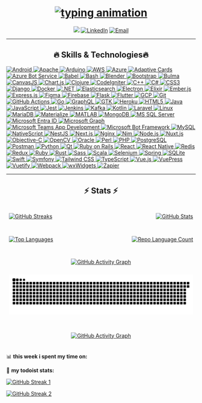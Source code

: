 <h1 align="center">
<a href="https://git.io/typing-svg" target="_blank" rel="noreferrer">
  <img src="https://readme-typing-svg.herokuapp.com/?lines=Hello,+There;I%E2%80%99m+U%C4%9Fur+CAN.;Software+Engineer+%7C+Problem+Solver;Quality+%26+efficiency+focused.&center=true&size=18&color=61dafb&speed=80" alt="typing animation" />
</a>
</h1>

<div align="center">
<img src="https://komarev.com/ghpvc/?username=imcanugur&abbreviated=true)">
<a href="https://www.linkedin.com/in/can-ugur/" target="_blank"><img alt="LinkedIn" src="https://img.shields.io/badge/LinkedIn-@canugur-470043?style=flat&logo=linkedin"></a>
<a href="mailto:ugurc1477@gmail.com"><img alt="Email" src="https://img.shields.io/badge/ugurc1477@gmail.com-470043?style=flat&logo=gmail"></a>
</div>

<hr>
<h2 align="center">🔥 Skills & Technologies🔥</h2>
<p>
  <a href="https://developer.android.com" target="_blank" rel="noreferrer">
    <img src="https://img.shields.io/badge/Android-3DDC84?style=for-the-badge&logo=android&logoColor=white" alt="Android" height="40" />
  </a>
  <a href="https://httpd.apache.org/" target="_blank" rel="noreferrer">
  <img src="https://img.shields.io/badge/Apache-FF9900?style=for-the-badge&logo=apache&logoColor=white" alt="Apache" height="40" />
</a>
  <a href="https://www.arduino.cc/" target="_blank" rel="noreferrer">
    <img src="https://img.shields.io/badge/Arduino-00979D?style=for-the-badge&logo=arduino&logoColor=white" alt="Arduino" height="40" />
  </a>
  <a href="https://aws.amazon.com" target="_blank" rel="noreferrer">
    <img src="https://img.shields.io/badge/AWS-232F3E?style=for-the-badge&logo=amazonaws&logoColor=white" alt="AWS" height="40" />
  </a>
  <a href="https://azure.microsoft.com/en-in/" target="_blank" rel="noreferrer">
    <img src="https://img.shields.io/badge/Azure-0078D4?style=for-the-badge&logo=microsoft-azure&logoColor=white" alt="Azure" height="40" />
  </a>
  <a href="https://adaptivecards.io/" target="_blank" rel="noreferrer">
  <img src="https://img.shields.io/badge/Adaptive_Cards-0078D7?style=for-the-badge&logo=adaptivecards&logoColor=white" alt="Adaptive Cards" height="40" />
</a>
<a href="https://azure.microsoft.com/en-us/services/bot-service/" target="_blank" rel="noreferrer">
  <img src="https://img.shields.io/badge/Azure_Bot_Service-008AD3?style=for-the-badge&logo=azure&logoColor=white" alt="Azure Bot Service" height="40" />
</a>
  <a href="https://babeljs.io/" target="_blank" rel="noreferrer">
    <img src="https://img.shields.io/badge/Babel-F9DC3E?style=for-the-badge&logo=babel&logoColor=white" alt="Babel" height="40" />
  </a>
  <a href="https://www.gnu.org/software/bash/" target="_blank" rel="noreferrer">
    <img src="https://img.shields.io/badge/Bash-4EAA25?style=for-the-badge&logo=gnu-bash&logoColor=white" alt="Bash" height="40" />
  </a>
  <a href="https://www.blender.org/" target="_blank" rel="noreferrer">
    <img src="https://img.shields.io/badge/Blender-F5792A?style=for-the-badge&logo=blender&logoColor=white" alt="Blender" height="40" />
  </a>
  <a href="https://getbootstrap.com" target="_blank" rel="noreferrer">
    <img src="https://img.shields.io/badge/Bootstrap-7952B3?style=for-the-badge&logo=bootstrap&logoColor=white" alt="Bootstrap" height="40" />
  </a>
  <a href="https://bulma.io/" target="_blank" rel="noreferrer">
    <img src="https://img.shields.io/badge/Bulma-00D1B2?style=for-the-badge&logo=bulma&logoColor=white" alt="Bulma" height="40" />
  </a>
  <a href="https://canvasjs.com" target="_blank" rel="noreferrer">
    <img src="https://img.shields.io/badge/CanvasJS-20A4F3?style=for-the-badge&logo=canvasjs&logoColor=white" alt="CanvasJS" height="40" />
  </a>
  <a href="https://www.chartjs.org" target="_blank" rel="noreferrer">
    <img src="https://img.shields.io/badge/Chart.js-FF6384?style=for-the-badge&logo=chartdotjs&logoColor=white" alt="Chart.js" height="40" />
  </a>
  <a href="https://clojure.org/" target="_blank" rel="noreferrer">
    <img src="https://img.shields.io/badge/Clojure-5881D8?style=for-the-badge&logo=clojure&logoColor=white" alt="Clojure" height="40" />
  </a>
  <a href="https://codeigniter.com" target="_blank" rel="noreferrer">
    <img src="https://img.shields.io/badge/CodeIgniter-EF4223?style=for-the-badge&logo=codeigniter&logoColor=white" alt="CodeIgniter" height="40" />
  </a>
  <a href="https://www.w3schools.com/cpp/" target="_blank" rel="noreferrer">
    <img src="https://img.shields.io/badge/C++-00599C?style=for-the-badge&logo=c%2B%2B&logoColor=white" alt="C++" height="40" />
  </a>
  <a href="https://www.w3schools.com/cs/" target="_blank" rel="noreferrer">
    <img src="https://img.shields.io/badge/C%23-239120?style=for-the-badge&logo=c-sharp&logoColor=white" alt="C#" height="40" />
  </a>
  <a href="https://www.w3schools.com/css/" target="_blank" rel="noreferrer">
    <img src="https://img.shields.io/badge/CSS3-1572B6?style=for-the-badge&logo=css3&logoColor=white" alt="CSS3" height="40" />
  </a>
  <a href="https://www.djangoproject.com/" target="_blank" rel="noreferrer">
    <img src="https://img.shields.io/badge/Django-092E20?style=for-the-badge&logo=django&logoColor=white" alt="Django" height="40" />
  </a>
  <a href="https://www.docker.com/" target="_blank" rel="noreferrer">
    <img src="https://img.shields.io/badge/Docker-2496ED?style=for-the-badge&logo=docker&logoColor=white" alt="Docker" height="40" />
  </a>
  <a href="https://dotnet.microsoft.com/" target="_blank" rel="noreferrer">
    <img src="https://img.shields.io/badge/.NET-512BD4?style=for-the-badge&logo=dot-net&logoColor=white" alt=".NET" height="40" />
  </a>
  <a href="https://www.elastic.co" target="_blank" rel="noreferrer">
    <img src="https://img.shields.io/badge/Elasticsearch-005571?style=for-the-badge&logo=elasticsearch&logoColor=white" alt="Elasticsearch" height="40" />
  </a>
  <a href="https://www.electronjs.org" target="_blank" rel="noreferrer">
    <img src="https://img.shields.io/badge/Electron-47848F?style=for-the-badge&logo=electron&logoColor=white" alt="Electron" height="40" />
  </a>
  <a href="https://elixir-lang.org" target="_blank" rel="noreferrer">
    <img src="https://img.shields.io/badge/Elixir-4B275F?style=for-the-badge&logo=elixir&logoColor=white" alt="Elixir" height="40" />
  </a>
  <a href="https://emberjs.com/" target="_blank" rel="noreferrer">
    <img src="https://img.shields.io/badge/Ember.js-E04E39?style=for-the-badge&logo=emberdotjs&logoColor=white" alt="Ember.js" height="40" />
  </a>
  <a href="https://expressjs.com" target="_blank" rel="noreferrer">
    <img src="https://img.shields.io/badge/Express.js-000000?style=for-the-badge&logo=express&logoColor=white" alt="Express.js" height="40" />
  </a>
  <a href="https://www.figma.com/" target="_blank" rel="noreferrer">
    <img src="https://img.shields.io/badge/Figma-F24E1E?style=for-the-badge&logo=figma&logoColor=white" alt="Figma" height="40" />
  </a>
  <a href="https://firebase.google.com/" target="_blank" rel="noreferrer">
    <img src="https://img.shields.io/badge/Firebase-FFCA28?style=for-the-badge&logo=firebase&logoColor=black" alt="Firebase" height="40" />
  </a>
  <a href="https://flask.palletsprojects.com/" target="_blank" rel="noreferrer">
    <img src="https://img.shields.io/badge/Flask-000000?style=for-the-badge&logo=flask&logoColor=white" alt="Flask" height="40" />
  </a>
  <a href="https://flutter.dev/" target="_blank" rel="noreferrer">
    <img src="https://img.shields.io/badge/Flutter-02569B?style=for-the-badge&logo=flutter&logoColor=white" alt="Flutter" height="40" />
  </a>
  <a href="https://cloud.google.com" target="_blank" rel="noreferrer">
    <img src="https://img.shields.io/badge/Google_Cloud-4285F4?style=for-the-badge&logo=googlecloud&logoColor=white" alt="GCP" height="40" />
  </a>
  <a href="https://git-scm.com/" target="_blank" rel="noreferrer">
    <img src="https://img.shields.io/badge/Git-F05032?style=for-the-badge&logo=git&logoColor=white" alt="Git" height="40" />
  </a>
  <a href="https://github.com/features/actions" target="_blank" rel="noreferrer">
    <img src="https://img.shields.io/badge/GitHub_Actions-2088FF?style=for-the-badge&logo=githubactions&logoColor=white" alt="GitHub Actions" height="40" />
  </a>
  <a href="https://golang.org" target="_blank" rel="noreferrer">
    <img src="https://img.shields.io/badge/Go-00ADD8?style=for-the-badge&logo=go&logoColor=white" alt="Go" height="40" />
  </a>
  <a href="https://graphql.org" target="_blank" rel="noreferrer">
    <img src="https://img.shields.io/badge/GraphQL-E10098?style=for-the-badge&logo=graphql&logoColor=white" alt="GraphQL" height="40" />
  </a>
  <a href="https://www.gtk.org/" target="_blank" rel="noreferrer">
    <img src="https://img.shields.io/badge/GTK-47639F?style=for-the-badge&logo=gtk&logoColor=white" alt="GTK" height="40" />
  </a>
  <a href="https://heroku.com" target="_blank" rel="noreferrer">
    <img src="https://img.shields.io/badge/Heroku-430098?style=for-the-badge&logo=heroku&logoColor=white" alt="Heroku" height="40" />
  </a>
  <a href="https://www.w3.org/html/" target="_blank" rel="noreferrer">
    <img src="https://img.shields.io/badge/HTML5-E34F26?style=for-the-badge&logo=html5&logoColor=white" alt="HTML5" height="40" />
  </a>
  <a href="https://www.java.com" target="_blank" rel="noreferrer">
    <img src="https://img.shields.io/badge/Java-007396?style=for-the-badge&logo=java&logoColor=white" alt="Java" height="40" />
  </a>
  <a href="https://developer.mozilla.org/en-US/docs/Web/JavaScript" target="_blank" rel="noreferrer">
    <img src="https://img.shields.io/badge/JavaScript-F7DF1E?style=for-the-badge&logo=javascript&logoColor=black" alt="JavaScript" height="40" />
  </a>
  <a href="https://jestjs.io" target="_blank" rel="noreferrer">
    <img src="https://img.shields.io/badge/Jest-C21325?style=for-the-badge&logo=jest&logoColor=white" alt="Jest" height="40" />
  </a>
  <a href="https://jenkins.io/" target="_blank" rel="noreferrer">
    <img src="https://img.shields.io/badge/Jenkins-D24939?style=for-the-badge&logo=jenkins&logoColor=white" alt="Jenkins" height="40" />
  </a>
  <a href="https://kafka.apache.org/" target="_blank" rel="noreferrer">
    <img src="https://img.shields.io/badge/Kafka-231F20?style=for-the-badge&logo=apachekafka&logoColor=white" alt="Kafka" height="40" />
  </a>
  <a href="https://kotlinlang.org/" target="_blank" rel="noreferrer">
    <img src="https://img.shields.io/badge/Kotlin-0095D5?style=for-the-badge&logo=kotlin&logoColor=white" alt="Kotlin" height="40" />
  </a>
  <a href="https://laravel.com/" target="_blank" rel="noreferrer">
    <img src="https://img.shields.io/badge/Laravel-FF2D20?style=for-the-badge&logo=laravel&logoColor=white" alt="Laravel" height="40" />
  </a>
  <a href="https://www.linux.org/" target="_blank" rel="noreferrer">
    <img src="https://img.shields.io/badge/Linux-FCC624?style=for-the-badge&logo=linux&logoColor=black" alt="Linux" height="40" />
  </a>
  <a href="https://mariadb.org/" target="_blank" rel="noreferrer">
    <img src="https://img.shields.io/badge/MariaDB-003545?style=for-the-badge&logo=mariadb&logoColor=white" alt="MariaDB" height="40" />
  </a>
  <a href="https://materializecss.com/" target="_blank" rel="noreferrer">
    <img src="https://img.shields.io/badge/Materialize-3A76F0?style=for-the-badge&logo=materialdesign&logoColor=white" alt="Materialize" height="40" />
  </a>
  <a href="https://www.mathworks.com/" target="_blank" rel="noreferrer">
    <img src="https://img.shields.io/badge/MATLAB-0076A8?style=for-the-badge&logo=mathworks&logoColor=white" alt="MATLAB" height="40" />
  </a>
  <a href="https://www.mongodb.com/" target="_blank" rel="noreferrer">
    <img src="https://img.shields.io/badge/MongoDB-47A248?style=for-the-badge&logo=mongodb&logoColor=white" alt="MongoDB" height="40" />
  </a>
  <a href="https://www.microsoft.com/en-us/sql-server" target="_blank" rel="noreferrer">
    <img src="https://img.shields.io/badge/Microsoft_SQL_Server-CC2927?style=for-the-badge&logo=microsoftsqlserver&logoColor=white" alt="MS SQL Server" height="40" />
  </a>
  <a href="https://www.microsoft.com/security/blog/microsoft-entra/" target="_blank" rel="noreferrer">
  <img src="https://img.shields.io/badge/Microsoft_Entra_ID-0078D7?style=for-the-badge&logo=microsoft&logoColor=white" alt="Microsoft Entra ID" height="40" />
</a>
<a href="https://developer.microsoft.com/en-us/graph" target="_blank" rel="noreferrer">
  <img src="https://img.shields.io/badge/Microsoft_Graph-0078D7?style=for-the-badge&logo=microsoftgraph&logoColor=white" alt="Microsoft Graph" height="40" />
</a>
<a href="https://developer.microsoft.com/en-us/microsoft-teams" target="_blank" rel="noreferrer">
  <img src="https://img.shields.io/badge/Microsoft_Teams-6264A7?style=for-the-badge&logo=microsoftteams&logoColor=white" alt="Microsoft Teams App Development" height="40" />
</a>
<a href="https://dev.botframework.com/" target="_blank" rel="noreferrer">
  <img src="https://img.shields.io/badge/Microsoft_Bot_Framework-0078D7?style=for-the-badge&logo=microsoftbotframework&logoColor=white" alt="Microsoft Bot Framework" height="40" />
</a>
  <a href="https://www.mysql.com/" target="_blank" rel="noreferrer">
    <img src="https://img.shields.io/badge/MySQL-4479A1?style=for-the-badge&logo=mysql&logoColor=white" alt="MySQL" height="40" />
  </a>
  <a href="https://nativescript.org/" target="_blank" rel="noreferrer">
    <img src="https://img.shields.io/badge/NativeScript-5B87FB?style=for-the-badge&logo=nativescript&logoColor=white" alt="NativeScript" height="40" />
  </a>
  <a href="https://nestjs.com/" target="_blank" rel="noreferrer">
    <img src="https://img.shields.io/badge/NestJS-E0234E?style=for-the-badge&logo=nestjs&logoColor=white" alt="NestJS" height="40" />
  </a>
  <a href="https://nextjs.org/" target="_blank" rel="noreferrer">
    <img src="https://img.shields.io/badge/Next.js-000000?style=for-the-badge&logo=nextdotjs&logoColor=white" alt="Next.js" height="40" />
  </a>
  <a href="https://www.nginx.com" target="_blank" rel="noreferrer">
    <img src="https://img.shields.io/badge/Nginx-009639?style=for-the-badge&logo=nginx&logoColor=white" alt="Nginx" height="40" />
  </a>
  <a href="https://nim-lang.org/" target="_blank" rel="noreferrer">
    <img src="https://img.shields.io/badge/Nim-FFC200?style=for-the-badge&logo=nim&logoColor=black" alt="Nim" height="40" />
  </a>
  <a href="https://nodejs.org" target="_blank" rel="noreferrer">
    <img src="https://img.shields.io/badge/Node.js-339933?style=for-the-badge&logo=node.js&logoColor=white" alt="Node.js" height="40" />
  </a>
  <a href="https://nuxtjs.org/" target="_blank" rel="noreferrer">
    <img src="https://img.shields.io/badge/Nuxt.js-00DC82?style=for-the-badge&logo=nuxtdotjs&logoColor=white" alt="Nuxt.js" height="40" />
  </a>
  <a href="https://developer.apple.com/library/archive/documentation/Cocoa/Conceptual/ProgrammingWithObjectiveC/Introduction/Introduction.html" target="_blank" rel="noreferrer">
    <img src="https://img.shields.io/badge/Objective-C-4383C1?style=for-the-badge&logo=apple&logoColor=white" alt="Objective-C" height="40" />
  </a>
  <a href="https://opencv.org/" target="_blank" rel="noreferrer">
    <img src="https://img.shields.io/badge/OpenCV-5C3EE8?style=for-the-badge&logo=opencv&logoColor=white" alt="OpenCV" height="40" />
  </a>
  <a href="https://www.oracle.com/" target="_blank" rel="noreferrer">
    <img src="https://img.shields.io/badge/Oracle-F80000?style=for-the-badge&logo=oracle&logoColor=white" alt="Oracle" height="40" />
  </a>
  <a href="https://www.perl.org/" target="_blank" rel="noreferrer">
    <img src="https://img.shields.io/badge/Perl-39457E?style=for-the-badge&logo=perl&logoColor=white" alt="Perl" height="40" />
  </a>
  <a href="https://www.php.net" target="_blank" rel="noreferrer">
    <img src="https://img.shields.io/badge/PHP-777BB4?style=for-the-badge&logo=php&logoColor=white" alt="PHP" height="40" />
  </a>
  <a href="https://www.postgresql.org" target="_blank" rel="noreferrer">
    <img src="https://img.shields.io/badge/PostgreSQL-336791?style=for-the-badge&logo=postgresql&logoColor=white" alt="PostgreSQL" height="40" />
  </a>
  <a href="https://postman.com" target="_blank" rel="noreferrer">
    <img src="https://img.shields.io/badge/Postman-FF6C37?style=for-the-badge&logo=postman&logoColor=white" alt="Postman" height="40" />
  </a>
  <a href="https://www.python.org" target="_blank" rel="noreferrer">
    <img src="https://img.shields.io/badge/Python-3776AB?style=for-the-badge&logo=python&logoColor=white" alt="Python" height="40" />
  </a>
  <a href="https://www.qt.io/" target="_blank" rel="noreferrer">
    <img src="https://img.shields.io/badge/Qt-41CD52?style=for-the-badge&logo=qt&logoColor=white" alt="Qt" height="40" />
  </a>
  <a href="https://rubyonrails.org" target="_blank" rel="noreferrer">
    <img src="https://img.shields.io/badge/Ruby_on_Rails-CC0000?style=for-the-badge&logo=ruby-on-rails&logoColor=white" alt="Ruby on Rails" height="40" />
  </a>
  <a href="https://reactjs.org/" target="_blank" rel="noreferrer">
    <img src="https://img.shields.io/badge/React-20232A?style=for-the-badge&logo=react&logoColor=61DAFB" alt="React" height="40" />
  </a>
  <a href="https://reactnative.dev/" target="_blank" rel="noreferrer">
    <img src="https://img.shields.io/badge/React_Native-20232A?style=for-the-badge&logo=react&logoColor=61DAFB" alt="React Native" height="40" />
  </a>
  <a href="https://redis.io" target="_blank" rel="noreferrer">
    <img src="https://img.shields.io/badge/Redis-DC382D?style=for-the-badge&logo=redis&logoColor=white" alt="Redis" height="40" />
  </a>
  <a href="https://redux.js.org" target="_blank" rel="noreferrer">
    <img src="https://img.shields.io/badge/Redux-764ABC?style=for-the-badge&logo=redux&logoColor=white" alt="Redux" height="40" />
  </a>
  <a href="https://www.ruby-lang.org/en/" target="_blank" rel="noreferrer">
    <img src="https://img.shields.io/badge/Ruby-CC342D?style=for-the-badge&logo=ruby&logoColor=white" alt="Ruby" height="40" />
  </a>
  <a href="https://www.rust-lang.org" target="_blank" rel="noreferrer">
    <img src="https://img.shields.io/badge/Rust-000000?style=for-the-badge&logo=rust&logoColor=white" alt="Rust" height="40" />
  </a>
  <a href="https://sass-lang.com" target="_blank" rel="noreferrer">
    <img src="https://img.shields.io/badge/Sass-CC6699?style=for-the-badge&logo=sass&logoColor=white" alt="Sass" height="40" />
  </a>
  <a href="https://www.scala-lang.org" target="_blank" rel="noreferrer">
    <img src="https://img.shields.io/badge/Scala-DC322F?style=for-the-badge&logo=scala&logoColor=white" alt="Scala" height="40" />
  </a>
  <a href="https://www.selenium.dev" target="_blank" rel="noreferrer">
    <img src="https://img.shields.io/badge/Selenium-43B02A?style=for-the-badge&logo=selenium&logoColor=white" alt="Selenium" height="40" />
  </a>
  <a href="https://spring.io/" target="_blank" rel="noreferrer">
    <img src="https://img.shields.io/badge/Spring-6DB33F?style=for-the-badge&logo=spring&logoColor=white" alt="Spring" height="40" />
  </a>
  <a href="https://www.sqlite.org/" target="_blank" rel="noreferrer">
    <img src="https://img.shields.io/badge/SQLite-003B57?style=for-the-badge&logo=sqlite&logoColor=white" alt="SQLite" height="40" />
  </a>
  <a href="https://developer.apple.com/swift/" target="_blank" rel="noreferrer">
    <img src="https://img.shields.io/badge/Swift-F05138?style=for-the-badge&logo=swift&logoColor=white" alt="Swift" height="40" />
  </a>
  <a href="https://symfony.com" target="_blank" rel="noreferrer">
    <img src="https://img.shields.io/badge/Symfony-000000?style=for-the-badge&logo=symfony&logoColor=white" alt="Symfony" height="40" />
  </a>
  <a href="https://tailwindcss.com/" target="_blank" rel="noreferrer">
    <img src="https://img.shields.io/badge/Tailwind_CSS-06B6D4?style=for-the-badge&logo=tailwind-css&logoColor=white" alt="Tailwind CSS" height="40" />
  </a>
  <a href="https://www.typescriptlang.org/" target="_blank" rel="noreferrer">
    <img src="https://img.shields.io/badge/TypeScript-3178C6?style=for-the-badge&logo=typescript&logoColor=white" alt="TypeScript" height="40" />
  </a>
  <a href="https://vuejs.org/" target="_blank" rel="noreferrer">
    <img src="https://img.shields.io/badge/Vue.js-4FC08D?style=for-the-badge&logo=vuejs&logoColor=white" alt="Vue.js" height="40" />
  </a>
  <a href="https://vuepress.vuejs.org/" target="_blank" rel="noreferrer">
    <img src="https://img.shields.io/badge/VuePress-42B883?style=for-the-badge&logo=vuepress&logoColor=white" alt="VuePress" height="40" />
  </a>
  <a href="https://vuetifyjs.com/en/" target="_blank" rel="noreferrer">
    <img src="https://img.shields.io/badge/Vuetify-1867C0?style=for-the-badge&logo=vuetify&logoColor=white" alt="Vuetify" height="40" />
  </a>
  <a href="https://webpack.js.org" target="_blank" rel="noreferrer">
    <img src="https://img.shields.io/badge/Webpack-8DD6F9?style=for-the-badge&logo=webpack&logoColor=black" alt="Webpack" height="40" />
  </a>
  <a href="https://www.wxwidgets.org/" target="_blank" rel="noreferrer">
    <img src="https://img.shields.io/badge/wxWidgets-4F86CD?style=for-the-badge&logo=wxwidgets&logoColor=white" alt="wxWidgets" height="40" />
  </a>
  <a href="https://zapier.com" target="_blank" rel="noreferrer">
    <img src="https://img.shields.io/badge/Zapier-FF4A00?style=for-the-badge&logo=zapier&logoColor=white" alt="Zapier" height="40" />
  </a>
</p>
<hr>
<h2 align="center">⚡ Stats ⚡</h2>
<p align="center">
 <table width="100%" style="max-width: 820px; margin: auto; border-collapse: separate; border-spacing: 0 20px;">
    <tr>
      <td align="left" width="50%">
        <a href="https://github.com/imcanugur" title="GitHub Streaks">
          <img src="https://github-readme-streak-stats.herokuapp.com/?user=imcanugur&theme=react&border=61dafb&hide_border=true" width="380" alt="GitHub Streaks" />
        </a>
      </td>
      <td align="right" width="50%">
        <a href="https://github.com/anuraghazra/github-readme-stats" title="GitHub Stats">
          <img src="https://github-readme-stats.vercel.app/api?username=imcanugur&show_icons=true&theme=react&border_color=61dafb&hide_border=true" width="380" alt="GitHub Stats" />
        </a>
      </td>
    </tr>
    <tr>
      <td align="left" width="50%" style="padding-top: 20px;">
        <a href="https://github-readme-stats.vercel.app/api/top-langs/?username=imcanugur&hide=c%23,powershell,Mathematica,Ruby,Objective-C,Objective-C%2b%2b,Cuda&title_color=61dafb&text_color=ffffff&icon_color=61dafb&bg_color=20232a&langs_count=8&layout=compact&border_color=61dafb&hide_border=true&size_weight=0.5&count_weight=0.5" title="Top Languages">
          <img src="https://github-readme-stats.vercel.app/api/top-langs/?username=imcanugur&hide=c%23,powershell,Mathematica,Ruby,Objective-C,Objective-C%2b%2b,Cuda&title_color=61dafb&text_color=ffffff&icon_color=61dafb&bg_color=20232a&langs_count=8&layout=compact&border_color=61dafb&hide_border=true&size_weight=0.5&count_weight=0.5" height="200" alt="Top Languages" />
        </a>
      </td>
      <td align="right" width="50%" style="padding-top: 20px;">
<a href="https://github.com/anuraghazra/github-readme-stats" title="Repo Language Count">
  <img src="https://github-readme-stats.vercel.app/api/top-langs/?username=imcanugur&layout=donut&theme=react&hide_border=true" width="380" alt="Repo Language Count" />
</a>
      </td>
    </tr>
        <tr>
      <td align="center" colspan="2" style="padding-top: 20px;">
        <a href="https://github-readme-activity-graph.vercel.app/graph?username=imcanugur&theme=react-dark&bg_color=20232a&hide_border=true" title="Activity Graph">
          <img src="https://github-readme-activity-graph.vercel.app/graph?username=imcanugur&theme=react-dark&bg_color=20232a&hide_border=true" width="100%" alt="GitHub Activity Graph" />
        </a>
      </td>
    </tr>
        <tr>
      <td align="center" colspan="2">
<picture>
  <source media="(prefers-color-scheme: dark)" srcset="https://raw.githubusercontent.com/imcanugur/imcanugur/output/github-contribution-grid-snake-dark.svg?v=1" />
  <source media="(prefers-color-scheme: light)" srcset="https://raw.githubusercontent.com/imcanugur/imcanugur/output/github-contribution-grid-snake.svg?v=1" />
  <img alt="github-snake" src="https://raw.githubusercontent.com/imcanugur/imcanugur/output/github-contribution-grid-snake.svg?v=1" />
</picture>
      </td>
    </tr>
        <tr>
      <td align="center" colspan="2" style="padding-top: 20px;">
        <a href="https://github.com/ryo-ma/github-profile-trophy" title="Activity Graph">
          <img src="https://github-profile-trophy.vercel.app/?username=imcanugur&theme=transparent&no-frame=true" width="100%" alt="GitHub Activity Graph" />
        </a>
      </td>
    </tr>
  </table>

</p>

<div  align="center">

</div>

📊 **this week i spent my time on:**
<!--START_SECTION:waka-->
<!--END_SECTION:waka-->

🚧 **my todoist stats:**
<!-- TODO-IST:START -->
<!-- TODO-IST:END -->

[![GitHub Streak 1](https://github-readme-streak-stats.herokuapp.com/?user=imcanugur&theme=react&border=61dafb&hide_border=true)](https://github-readme-streak-stats.herokuapp.com)


[![GitHub Streak 2](https://streak-stats.demolab.com/?user=imcanugur&theme=react&border=61dafb&hide_border=true)](https://git.io/streak-stats)